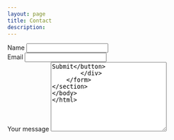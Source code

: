 ```yaml
---
layout: page
title: Contact
description: 
---
```

<section>
	<form action="https://www.enformed.io/weoiss5p" method="POST">
		<div class="form-group">
			<label>Name</label>
			<input name="first_name" type="text" class="form-control"/>
			<br>
			<label>Email</label>
			<input type="text" name="*reply" class="form-control" />
			<br>
  			<label>Your message</label>
			<textarea name="message" rows="10" cols="30" class="form-control></textarea>
			<br>
			<button type="submit" class="btn btn-default">Submit</button>
		</div>
	</form>
</section>
